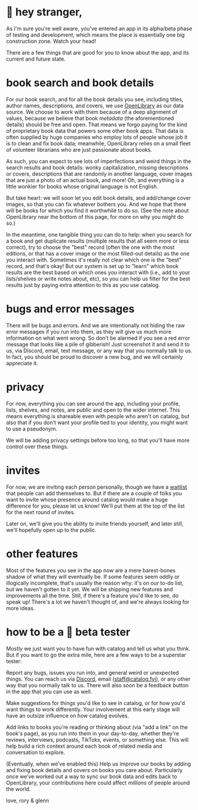 # 💌 hey stranger,

As I'm sure you're well aware, you've entered an app in its alpha/beta phase of testing and development, which means the place is essentially one big construction zone. Watch your head!

There are a few things that are good for you to know about the app, and its current and future state.

# book search and book details

For our book search, and for all the book details you see, including titles, author names, descriptions, and covers, we use [OpenLibrary](https://openlibrary.org/) as our data source. We choose to work with them because of a deep alignment of values, because we believe that book _metadata_ (the aforementioned details) should be free and open. That means we forgo paying for the kind of proprietary book data that powers some other book apps. That data is often supplied by huge companies who employ lots of people whose job it is to clean and fix book data; meanwhile, OpenLibrary relies on a small fleet of volunteer librarians who are just passionate about books.

As such, you can expect to see lots of imperfections and weird things in the search results and book details: wonky capitalization, missing descriptions or covers, descriptions that are randomly in another language, cover images that are just a photo of an actual book, and more! Oh, and everything is a little wonkier for books whose original language is not English.

But take heart: we will soon let you edit book details, and add/change cover images, so that you can fix whatever bothers you. And we hope that there will be books for which you find it worthwhile to do so. (See the note about OpenLibrary near the bottom of this page, for more on why you might do so.)

In the meantime, one tangible thing you can do to help: when you search for a book and get duplicate results (multiple results that all seem more or less correct), try to choose the "best" record (often the one with the most editions, or that has a cover image or the most filled-out details) as the one you interact with. Sometimes it's really not clear which one is the "best" record, and that's okay! But our system is set up to "learn" which book results are the best based on which ones you interact with (i.e., add to your lists/shelves or write notes about, etc), so you can help us filter for the best results just by paying extra attention to this as you use catalog.

# bugs and error messages

There will be bugs and errors. And we are intentionally not hiding the raw error messages if you run into them, as they will give us much more information on what went wrong. So don't be alarmed if you see a red error message that looks like a pile of gibberish! Just screenshot it and send it to us, via Discord, email, text message, or any way that you normally talk to us. In fact, you should be proud to discover a new bug, and we will certainly appreciate it.

# privacy

For now, everything you can see around the app, including your profile, lists, shelves, and notes, are public and open to the wider internet. This means everything is shareable even with people who aren't on catalog, but also that if you don't want your profile tied to your identity, you might want to use a pseudonym.

We will be adding privacy settings before too long, so that you'll have more control over these things.

# invites

For now, we are inviting each person personally, though we have a [waitlist](https://tally.so/r/mZ20aA) that people can add themselves to. But if there are a couple of folks you want to invite whose presence around catalog would make a huge difference for you, please let us know! We'll put them at the top of the list for the next round of invites.

Later on, we'll give you the ability to invite friends yourself, and later still, we'll hopefully open up to the public.

# other features

Most of the features you see in the app now are a mere barest-bones shadow of what they will eventually be. If some features seem oddly or illogically incomplete, that's usually the reason why: it's on our to-do list, but we haven't gotten to it yet. We will be shipping new features and improvements all the time. Still, if there's a feature you'd like to see, do speak up! There's a lot we haven't thought of, and we're always looking for more ideas.

# how to be a 🌟 beta tester

Mostly we just want you to have fun with catalog and tell us what you think. But if you want to go the extra mile, here are a few ways to be a superstar tester:

Report any bugs, issues you run into, and general weird or unexpected things. You can reach us via [Discord](https://discord.gg/Htj7gWYCkC), email (staff@catalog.fyi), or any other way that you normally talk to us. There will also soon be a feedback button in the app that you can use as well.

Make suggestions for things you'd like to see in catalog, or for how you'd want things to work differently. Your involvement at this early stage will have an outsize influence on how catalog evolves.

Add links to books you're reading or thinking about (via "add a link" on the book's page), as you run into them in your day-to-day, whether they're reviews, interviews, podcasts, TikToks, events, or something else. This will help build a rich context around each book of related media and conversation to explore.

(Eventually, when we've enabled this) Help us improve our books by adding and fixing book details and covers on books you care about. Particularly once we've worked out a way to sync our book data and edits back to OpenLibrary, your contributions here could affect _millions_ of people around the world.

love,
rory & glenn

